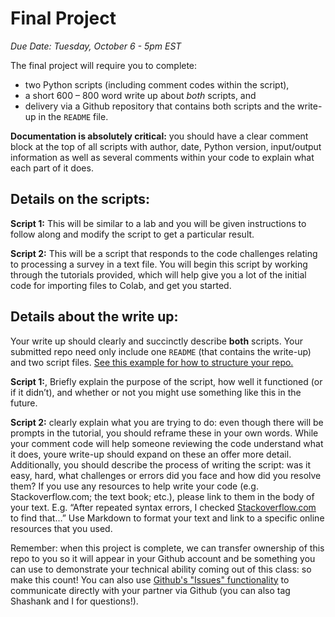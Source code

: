 # Final Project
*Due Date: Tuesday, October 6 - 5pm EST*

The final project will require you to complete:
- two Python scripts (including comment codes within the script),
- a short 600 – 800 word write up about _both_ scripts, and
- delivery via a Github repository that contains both scripts and the write-up in the `README` file.

**Documentation is absolutely critical:** you should have a clear comment block at the top of all scripts with author, date, Python version, input/output information as well as several comments within your code to explain what each part of it does.

## Details on the scripts:
**Script 1:** This will be similar to a lab and you will be given instructions to follow along and modify the script to get a particular result.

**Script 2:** This will be a script that responds to the code challenges relating to processing a survey in a text file. You will begin this script by working through the tutorials provided, which will help give you a lot of the initial code for importing files to Colab, and get you started.

## Details about the write up:
Your write up should clearly and succinctly describe __both__ scripts. Your submitted repo need only include one `README` (that contains the write-up) and two script files. [See this example for how to structure your repo.](https://github.com/IDCE-MSGIS/sample-lab/tree/master)

**Script 1:**, Briefly explain the purpose of the script, how well it functioned (or if it didn’t), and whether or not you might use something like this in the future.

**Script 2:** clearly explain what you are trying to do: even though there will be prompts in the tutorial, you should reframe these in your own words. While your comment code will help someone reviewing the code understand what it does, youre write-up should expand on these an offer more detail. Additionally, you should describe the process of writing the script: was it easy, hard, what challenges or errors did you face and how did you resolve them? If you use any resources to help write your code (e.g. Stackoverflow.com; the text book; etc.), please link to them in the body of your text. E.g. “After repeated syntax errors, I checked [Stackoverflow.com](https://stackoverflow.com/help/referencing) to find that…”  Use Markdown to format your text and link to a specific online resources that you used.

Remember: when this project is complete, we can transfer ownership of this repo to you so it will appear in your Github account and be something you can use to demonstrate your technical ability coming out of this class: so make this count! You can also use [Github's "Issues" functionality](https://guides.github.com/features/issues/) to communicate directly with your partner via Github (you can also tag Shashank and I for questions!). 
